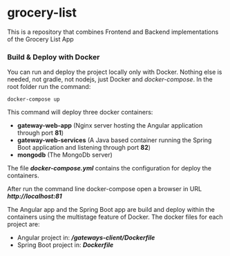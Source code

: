 # grocery-list

This is a repository that combines Frontend and Backend implementations of the Grocery List App

### Build & Deploy with Docker

You can run and deploy the project locally only with Docker. Nothing else is needed, not gradle, not nodejs, just Docker and _docker-compose_.
In the root folder run the command:

```shell script
docker-compose up
```

This command will deploy three docker containers:

- **gateway-web-app** (Nginx server hosting the Angular application through port **81**)
- **gateway-web-services** (A Java based container running the Spring Boot application and listening through port **82**)
- **mongodb** (The MongoDb server)

The file **_docker-compose.yml_** contains the configuration for deploy the containers.

After run the command line docker-compose open a browser in URL **_http://localhost:81_**

The Angular app and the Spring Boot app are build and deploy within the containers using the multistage feature of Docker.
The docker files for each project are:

- Angular project in: **_/gateways-client/Dockerfile_**
- Spring Boot project in: **_Dockerfile_**
